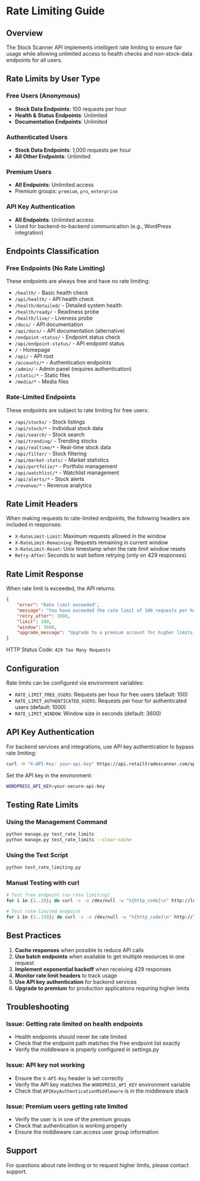 # Rate Limiting Guide

## Overview

The Stock Scanner API implements intelligent rate limiting to ensure fair usage while allowing unlimited access to health checks and non-stock-data endpoints for all users.

## Rate Limits by User Type

### Free Users (Anonymous)
- **Stock Data Endpoints**: 100 requests per hour
- **Health & Status Endpoints**: Unlimited
- **Documentation Endpoints**: Unlimited

### Authenticated Users
- **Stock Data Endpoints**: 1,000 requests per hour
- **All Other Endpoints**: Unlimited

### Premium Users
- **All Endpoints**: Unlimited access
- Premium groups: `premium`, `pro`, `enterprise`

### API Key Authentication
- **All Endpoints**: Unlimited access
- Used for backend-to-backend communication (e.g., WordPress integration)

## Endpoints Classification

### Free Endpoints (No Rate Limiting)
These endpoints are always free and have no rate limiting:

- `/health/` - Basic health check
- `/api/health/` - API health check
- `/health/detailed/` - Detailed system health
- `/health/ready/` - Readiness probe
- `/health/live/` - Liveness probe
- `/docs/` - API documentation
- `/api/docs/` - API documentation (alternative)
- `/endpoint-status/` - Endpoint status check
- `/api/endpoint-status/` - API endpoint status
- `/` - Homepage
- `/api/` - API root
- `/accounts/*` - Authentication endpoints
- `/admin/` - Admin panel (requires authentication)
- `/static/*` - Static files
- `/media/*` - Media files

### Rate-Limited Endpoints
These endpoints are subject to rate limiting for free users:

- `/api/stocks/` - Stock listings
- `/api/stock/*` - Individual stock data
- `/api/search/` - Stock search
- `/api/trending/` - Trending stocks
- `/api/realtime/*` - Real-time stock data
- `/api/filter/` - Stock filtering
- `/api/market-stats/` - Market statistics
- `/api/portfolio/*` - Portfolio management
- `/api/watchlist/*` - Watchlist management
- `/api/alerts/*` - Stock alerts
- `/revenue/*` - Revenue analytics

## Rate Limit Headers

When making requests to rate-limited endpoints, the following headers are included in responses:

- `X-RateLimit-Limit`: Maximum requests allowed in the window
- `X-RateLimit-Remaining`: Requests remaining in current window
- `X-RateLimit-Reset`: Unix timestamp when the rate limit window resets
- `Retry-After`: Seconds to wait before retrying (only on 429 responses)

## Rate Limit Response

When rate limit is exceeded, the API returns:

```json
{
    "error": "Rate limit exceeded",
    "message": "You have exceeded the rate limit of 100 requests per hour.",
    "retry_after": 3600,
    "limit": 100,
    "window": 3600,
    "upgrade_message": "Upgrade to a premium account for higher limits or unlimited access."
}
```

HTTP Status Code: `429 Too Many Requests`

## Configuration

Rate limits can be configured via environment variables:

- `RATE_LIMIT_FREE_USERS`: Requests per hour for free users (default: 100)
- `RATE_LIMIT_AUTHENTICATED_USERS`: Requests per hour for authenticated users (default: 1000)
- `RATE_LIMIT_WINDOW`: Window size in seconds (default: 3600)

## API Key Authentication

For backend services and integrations, use API key authentication to bypass rate limiting:

```bash
curl -H "X-API-Key: your-api-key" https://api.retailtradescanner.com/api/stocks/
```

Set the API key in the environment:
```bash
WORDPRESS_API_KEY=your-secure-api-key
```

## Testing Rate Limits

### Using the Management Command
```bash
python manage.py test_rate_limits
python manage.py test_rate_limits --clear-cache
```

### Using the Test Script
```bash
python test_rate_limiting.py
```

### Manual Testing with curl
```bash
# Test free endpoint (no rate limiting)
for i in {1..20}; do curl -s -o /dev/null -w "%{http_code}\n" http://localhost:8000/health/; done

# Test rate-limited endpoint
for i in {1..150}; do curl -s -o /dev/null -w "%{http_code}\n" http://localhost:8000/api/stocks/; done
```

## Best Practices

1. **Cache responses** when possible to reduce API calls
2. **Use batch endpoints** when available to get multiple resources in one request
3. **Implement exponential backoff** when receiving 429 responses
4. **Monitor rate limit headers** to track usage
5. **Use API key authentication** for backend services
6. **Upgrade to premium** for production applications requiring higher limits

## Troubleshooting

### Issue: Getting rate limited on health endpoints
- Health endpoints should never be rate limited
- Check that the endpoint path matches the free endpoint list exactly
- Verify the middleware is properly configured in settings.py

### Issue: API key not working
- Ensure the `X-API-Key` header is set correctly
- Verify the API key matches the `WORDPRESS_API_KEY` environment variable
- Check that `APIKeyAuthenticationMiddleware` is in the middleware stack

### Issue: Premium users getting rate limited
- Verify the user is in one of the premium groups
- Check that authentication is working properly
- Ensure the middleware can access user group information

## Support

For questions about rate limiting or to request higher limits, please contact support.